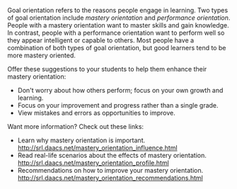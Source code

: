Goal orientation refers to the reasons people engage in learning. Two types of goal orientation include *mastery orientation* and *performance orientation*. People with a mastery orientation want to master skills and gain knowledge. In contrast, people with a performance orientation want to perform well so they appear intelligent or capable to others. Most people have a combination of both types of goal orientation, but good learners tend to be more mastery oriented.

Offer these suggestions to your students to help them enhance their mastery orientation:
* Don't worry about how others perform; focus on your own growth and learning.
* Focus on your improvement and progress rather than a single grade.
* View mistakes and errors as opportunities to improve.

Want more information? Check out these links:
* Learn why mastery orientation is important. http://srl.daacs.net/mastery_orientation_influence.html
* Read real-life scenarios about the effects of mastery orientation. http://srl.daacs.net/mastery_orientation_profile.html
* Recommendations on how to improve your mastery orientation. http://srl.daacs.net/mastery_orientation_recommendations.html
